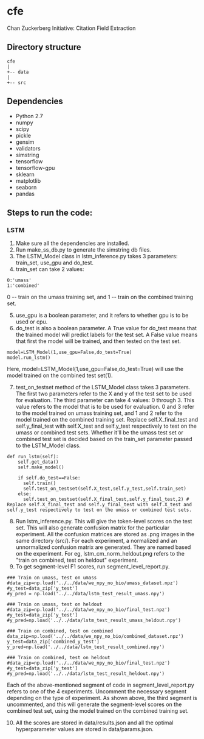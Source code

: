 # cfe
Chan Zuckerberg Initiative: Citation Field Extraction

## Directory structure

```
cfe
|
+-- data
|  
+-- src
```

## Dependencies
- Python 2.7
- numpy
- scipy
- pickle
- gensim
- validators
- simstring
- tensorflow
- tensorflow-gpu
- sklearn
- matplotlib
- seaborn
- pandas

## Steps to run the code:

### LSTM
1. Make sure all the dependencies are installed. 
2. Run make_ss_db.py to generate the simstring db files. 
3. The LSTM_Model class in lstm_inference.py takes 3 parameters: train_set, use_gpu and do_test.
4. train_set can take 2 values:
```
0:'umass'
1:'combined'
```
0 -- train on the umass training set, and 1 -- train on the combined training set. 

5. use_gpu is a boolean parameter, and it refers to whether gpu is to be used or cpu.
6. do_test is also a boolean parameter. A True value for do_test means that the trained model will predict labels for the test set. A False value means that first the model will be trained, and then tested on the test set.
```
model=LSTM_Model(1,use_gpu=False,do_test=True)
model.run_lstm()
```
Here, model=LSTM_Model(1,use_gpu=False,do_test=True) will use the model trained on the combined test set(1).

7. test_on_testset method of the LSTM_Model class takes 3 parameters. The first two parameters refer to the X and y of the test set to be used for evaluation. The third parameter can take 4 values: 0 through 3. This value refers to the model that is to be used for evaluation. 0 and 3 refer to the model trained on umass training set, and 1 and 2 refer to the model trained on the combined training set. Replace self.X_final_test and self.y_final_test with self.X_test and self.y_test respectively to test on the umass or combined test sets. Whether it'll be the umass test set or combined test set is decided based on the train_set parameter passed to the LSTM_Model class. 
```
def run_lstm(self):
    self.get_data()
    self.make_model()

    if self.do_test==False:
      self.train()
      self.test_on_testset(self.X_test,self.y_test,self.train_set)
    else:
      self.test_on_testset(self.X_final_test,self.y_final_test,2) # Replace self.X_final_test and self.y_final_test with self.X_test and self.y_test respectively to test on the umass or combined test sets.
```
8. Run lstm_inference.py. This will give the token-level scores on the test set. This will also generate confusion matrix for the particular experiment. All the confusion matrices are stored as .png images in the same directory (src/). For each experiment, a normalized and an unnormalized confusion matrix are generated. They are named based on the experiment. For eg, lstm_cm_norm_heldout.png refers to the "train on combined, test on heldout" experiment.
9. To get segment-level F1 scores, run segment_level_report.py.
```
### Train on umass, test on umass
#data_zip=np.load('../../data/we_npy_no_bio/umass_dataset.npz')
#y_test=data_zip['y_test']
#y_pred = np.load('../../data/lstm_test_result_umass.npy')
```
```
### Train on umass, test on heldout
#data_zip=np.load('../../data/we_npy_no_bio/final_test.npz')
#y_test=data_zip['y_test']
#y_pred=np.load('../../data/lstm_test_result_umass_heldout.npy')
```
```
### Train on combined, test on combined
data_zip=np.load('../../data/we_npy_no_bio/combined_dataset.npz')
y_test=data_zip['combined_y_test']
y_pred=np.load('../../data/lstm_test_result_combined.npy')
```
```
### Train on combined, test on heldout
#data_zip=np.load('../../data/we_npy_no_bio/final_test.npz')
#y_test=data_zip['y_test']
#y_pred=np.load('../../data/lstm_test_result_heldout.npy')
```
Each of the above-mentioned segment of code in segment_level_report.py refers to one of the 4 experiments. Uncomment the necessary segment depending on the type of experiment. As shown above, the third segment is uncommented, and this will generate the segment-level scores on the combined test set, using the model trained on the combined training set.

10. All the scores are stored in data/results.json and all the optimal hyperparameter values are stored in data/params.json.  
